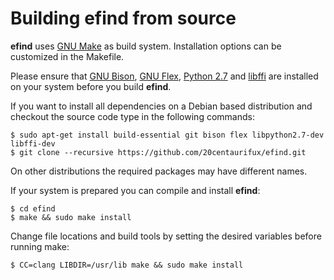 # Building efind from source

**efind** uses [GNU Make](https://www.gnu.org/software/make/) as build system.
Installation options can be customized in the Makefile.

Please ensure that [GNU Bison](https://www.gnu.org/software/bison/),
[GNU Flex](https://www.gnu.org/software/flex/), [Python 2.7](https://www.python.org/)
and [libffi](https://sourceware.org/libffi/) are installed on your
system before you build **efind**.

If you want to install all dependencies on a Debian based distribution and checkout
the source code type in the following commands:

```
$ sudo apt-get install build-essential git bison flex libpython2.7-dev libffi-dev
$ git clone --recursive https://github.com/20centaurifux/efind.git
```

On other distributions the required packages may have different names.

If your system is prepared you can compile and install **efind**:

```
$ cd efind
$ make && sudo make install
```

Change file locations and build tools by setting the desired variables before
running make:

```
$ CC=clang LIBDIR=/usr/lib make && sudo make install
```
